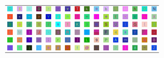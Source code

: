 <table>
<tr>
<td><img src="43.gif"></td>
<td><img src="24.gif"></td>
<td><img src="75.gif"></td>
<td><img src="44.gif"></td>
<td><img src="5E.gif"></td>
<td><img src="2D.gif"></td>
<td><img src="76.gif"></td>
<td><img src="54.gif"></td>
<td><img src="6B.gif"></td>
<td><img src="6F.gif"></td>
<td><img src="62.gif"></td>
<td><img src="71.gif"></td>
<td><img src="48.gif"></td>
<td><img src="68.gif"></td>
<td><img src="4F.gif"></td>
<td><img src="4E.gif"></td>
</tr>
<tr>
<td><img src="63.gif"></td>
<td><img src="3C.gif"></td>
<td><img src="5F.gif"></td>
<td><img src="3E.gif"></td>
<td><img src="59.gif"></td>
<td><img src="7A.gif"></td>
<td><img src="6E.gif"></td>
<td><img src="37.gif"></td>
<td><img src="3D.gif"></td>
<td><img src="5B.gif"></td>
<td><img src="65.gif"></td>
<td><img src="28.gif"></td>
<td><img src="22.gif"></td>
<td><img src="74.gif"></td>
<td><img src="25.gif"></td>
<td><img src="58.gif"></td>
</tr>
<tr>
<td><img src="67.gif"></td>
<td><img src="30.gif"></td>
<td><img src="64.gif"></td>
<td><img src="31.gif"></td>
<td><img src="2F.gif"></td>
<td><img src="73.gif"></td>
<td><img src="21.gif"></td>
<td><img src="4B.gif"></td>
<td><img src="33.gif"></td>
<td><img src="57.gif"></td>
<td><img src="53.gif"></td>
<td><img src="55.gif"></td>
<td><img src="49.gif"></td>
<td><img src="47.gif"></td>
<td><img src="7B.gif"></td>
<td><img src="6C.gif"></td>
</tr>
<tr>
<td><img src="7C.gif"></td>
<td><img src="4D.gif"></td>
<td><img src="29.gif"></td>
<td><img src="4A.gif"></td>
<td><img src="60.gif"></td>
<td><img src="35.gif"></td>
<td><img src="52.gif"></td>
<td><img src="3A.gif"></td>
<td><img src="2E.gif"></td>
<td><img src="gr3.gif"></td>
<td><img src="46.gif"></td>
<td><img src="34.gif"></td>
<td><img src="78.gif"></td>
<td><img src="79.gif"></td>
<td><img src="gr1.gif"></td>
<td><img src="2B.gif"></td>
</tr>
<tr>
<td><img src="45.gif"></td>
<td><img src="77.gif"></td>
<td><img src="3F.gif"></td>
<td><img src="56.gif"></td>
<td><img src="3B.gif"></td>
<td><img src="72.gif"></td>
<td><img src="69.gif"></td>
<td><img src="5D.gif"></td>
<td><img src="4C.gif"></td>
<td><img src="39.gif"></td>
<td><img src="50.gif"></td>
<td><img src="41.gif"></td>
<td><img src="6D.gif"></td>
<td><img src="2A.gif"></td>
<td><img src="51.gif"></td>
<td><img src="42.gif"></td>
</tr>
<tr>
<td><img src="26.gif"></td>
<td><img src="36.gif"></td>
<td><img src="6A.gif"></td>
<td><img src="2C.gif"></td>
<td><img src="61.gif"></td>
<td><img src="23.gif"></td>
<td><img src="70.gif"></td>
<td><img src="66.gif"></td>
<td><img src="40.gif"></td>
<td><img src="27.gif"></td>
<td><img src="gr2.gif"></td>
<td><img src="32.gif"></td>
<td><img src="7D.gif"></td>
<td><img src="38.gif"></td>
<td><img src="7E.gif"></td>
<td><img src="5A.gif"></td>
</tr>
</table>

